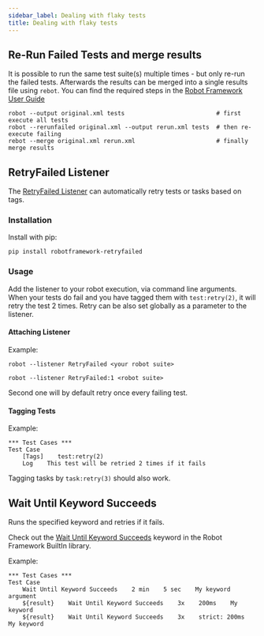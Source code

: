 ```yaml
---
sidebar_label: Dealing with flaky tests
title: Dealing with flaky tests
---
```

## Re-Run Failed Tests and merge results

It is possible to run the same test suite(s) multiple times - but only re-run the failed tests. Afterwards the results can be merged into a single results file using `rebot`. 
You can find the required steps in the [Robot Framework User Guide](https://robotframework.org/robotframework/latest/RobotFrameworkUserGuide.html#merging-outputs)

```shell
robot --output original.xml tests                          # first execute all tests
robot --rerunfailed original.xml --output rerun.xml tests  # then re-execute failing
rebot --merge original.xml rerun.xml                       # finally merge results
```

## RetryFailed Listener

The [RetryFailed Listener](https://github.com/MarketSquare/robotframework-retryfailed) can automatically retry tests or tasks based on tags.

### Installation

Install with pip:

    pip install robotframework-retryfailed

### Usage

Add the listener to your robot execution, via command line arguments.
When your tests do fail and you have tagged them with `test:retry(2)`, it will retry the test 2 times. 
Retry can be also set globally as a parameter to the listener.

#### Attaching Listener

Example:

    robot --listener RetryFailed <your robot suite>

    robot --listener RetryFailed:1 <robot suite>

Second one will by default retry once every failing test.

#### Tagging Tests

Example:
```robotframework	
*** Test Cases ***
Test Case
    [Tags]    test:retry(2)
    Log    This test will be retried 2 times if it fails
```	
Tagging tasks by `task:retry(3)` should also work.

## Wait Until Keyword Succeeds

Runs the specified keyword and retries if it fails.

Check out the [Wait Until Keyword Succeeds](https://robotframework.org/robotframework/latest/libraries/BuiltIn.html#Wait%20Until%20Keyword%20Succeeds) keyword in the Robot Framework BuiltIn library.

Example:
```robotframework
*** Test Cases ***
Test Case
    Wait Until Keyword Succeeds    2 min    5 sec    My keyword    argument
    ${result}    Wait Until Keyword Succeeds    3x    200ms    My keyword
    ${result}    Wait Until Keyword Succeeds	3x    strict: 200ms    My keyword
```
